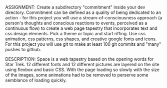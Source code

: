 ASSIGNMENT: Create a subdirectory "commitment" inside your dev directory. Commitment can be defined as a quality of being dedicated to an action - for this project you will use a stream-of-consciousness approach (a person's thoughts and conscious reactions to events, perceived as a continuous flow) to create a web page tapestry that incorporates text and css design elements. Pick a theme or topic and start riffing.  Use css animation, css patterns, css shapes, and creative google fonts and icons.  For this project you will use git to make at least 100 git commits and "many" pushes to github.

DESCRIPTION: Space is a web tapestry based on the opening words for Star Trek. 12 different fonts and 12 different pictures are layered on the site using flexbox and basic CSS. With the page loading so slowly with the size of the images, some animations had to be removed to perserve some semblance of loading quickly. 

